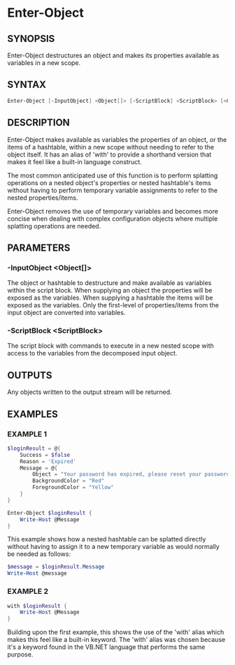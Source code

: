 # Enter-Object
## SYNOPSIS
Enter-Object destructures an object and makes its properties available as variables in a new scope.

## SYNTAX
```powershell
Enter-Object [-InputObject] <Object[]> [-ScriptBlock] <ScriptBlock> [<CommonParameters>]
```

## DESCRIPTION
Enter-Object makes available as variables the properties of an object, or the items of a hashtable,
within a new scope without needing to refer to the object itself. It has an alias of 'with' to provide 
a shorthand version that makes it feel like a built-in language construct.

The most common anticipated use of this function is to perform splatting operations on a nested object's 
properties or nested hashtable's items without having to perform temporary variable assignments to refer
to the nested properties/items.

Enter-Object removes the use of temporary variables and becomes more concise when dealing with complex 
configuration objects where multiple splatting operations are needed.

## PARAMETERS
### -InputObject &lt;Object[]&gt;
The object or hashtable to destructure and make available as variables within the script block.
When supplying an object the properties will be exposed as the variables.
When supplying a hashtable the items will be exposed as the variables.
Only the first-level of properties/items from the input object are converted into variables.
 
### -ScriptBlock &lt;ScriptBlock&gt;
The script block with commands to execute in a new nested scope with access to the variables
from the decomposed input object.

## OUTPUTS
Any objects written to the output stream will be returned.

## EXAMPLES
### EXAMPLE 1
```powershell
$loginResult = @{
    Success = $false
    Reason = 'Expired'
    Message = @{
        Object = "Your password has expired, please reset your password."
        BackgroundColor = "Red"
        ForegroundColor = "Yellow"
    }
}

Enter-Object $loginResult {
    Write-Host @Message
}

```
This example shows how a nested hashtable can be splatted directly without having to assign it to a new
temporary variable as would normally be needed as follows:

```powershell
$message = $loginResult.Message
Write-Host @message
```

### EXAMPLE 2
```powershell
with $loginResult {
    Write-Host @Message
}
```

Building upon the first example, this shows the use of the 'with' alias which makes this feel like a
built-in keyword. The 'with' alias was chosen because it's a keyword found in the VB.NET language that 
performs the same purpose.
